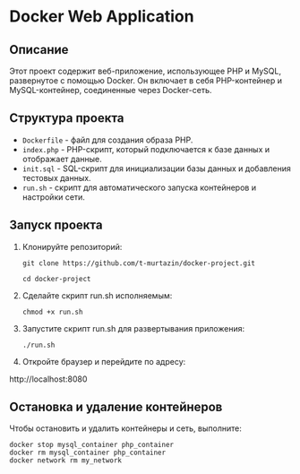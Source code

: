 # Docker Web Application

## Описание

Этот проект содержит веб-приложение, использующее PHP и MySQL, развернутое с помощью Docker. Он включает в себя PHP-контейнер и MySQL-контейнер, соединенные через Docker-сеть.

## Структура проекта

- `Dockerfile` - файл для создания образа PHP.
- `index.php` - PHP-скрипт, который подключается к базе данных и отображает данные.
- `init.sql` - SQL-скрипт для инициализации базы данных и добавления тестовых данных.
- `run.sh` - скрипт для автоматического запуска контейнеров и настройки сети.

## Запуск проекта

1. Клонируйте репозиторий:

   `git clone https://github.com/t-murtazin/docker-project.git`

   `cd docker-project`

3. Сделайте скрипт run.sh исполняемым:

    `chmod +x run.sh`

4. Запустите скрипт run.sh для развертывания приложения:

    `./run.sh`

5. Откройте браузер и перейдите по адресу:

http://localhost:8080


## Остановка и удаление контейнеров

Чтобы остановить и удалить контейнеры и сеть, выполните:

    docker stop mysql_container php_container
    docker rm mysql_container php_container
    docker network rm my_network

